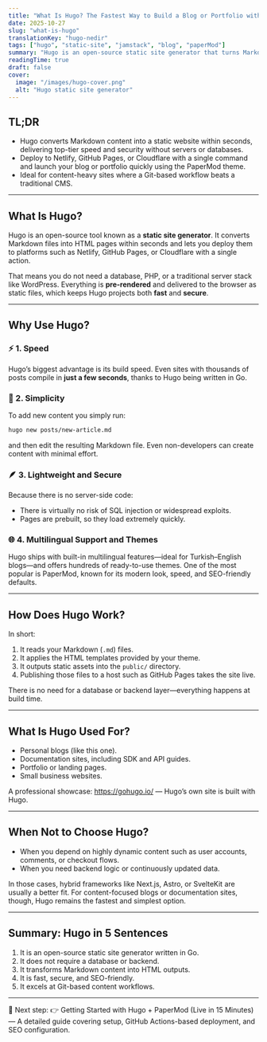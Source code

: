 ```yaml
---
title: "What Is Hugo? The Fastest Way to Build a Blog or Portfolio with a Static Site Generator"
date: 2025-10-27
slug: "what-is-hugo"
translationKey: "hugo-nedir"
tags: ["hugo", "static-site", "jamstack", "blog", "paperMod"]
summary: "Hugo is an open-source static site generator that turns Markdown into websites within seconds. Launch your blog, portfolio, or documentation instantly."
readingTime: true
draft: false
cover:
  image: "/images/hugo-cover.png"
  alt: "Hugo static site generator"
---
```


## TL;DR

- Hugo converts Markdown content into a static website within seconds, delivering top-tier speed and security without servers or databases.
- Deploy to Netlify, GitHub Pages, or Cloudflare with a single command and launch your blog or portfolio quickly using the PaperMod theme.
- Ideal for content-heavy sites where a Git-based workflow beats a traditional CMS.

---

## What Is Hugo?

Hugo is an open-source tool known as a **static site generator**. It converts Markdown files into HTML pages within seconds and lets you deploy them to platforms such as Netlify, GitHub Pages, or Cloudflare with a single action.

That means you do not need a database, PHP, or a traditional server stack like WordPress. Everything is **pre-rendered** and delivered to the browser as static files, which keeps Hugo projects both **fast** and **secure**.

---

## Why Use Hugo?

### ⚡️ 1. Speed

Hugo’s biggest advantage is its build speed. Even sites with thousands of posts compile in **just a few seconds**, thanks to Hugo being written in Go.

### 🧱 2. Simplicity

To add new content you simply run:

```bash
hugo new posts/new-article.md
```

and then edit the resulting Markdown file. Even non-developers can create content with minimal effort.

### 🪶 3. Lightweight and Secure

Because there is no server-side code:

- There is virtually no risk of SQL injection or widespread exploits.
- Pages are prebuilt, so they load extremely quickly.

### 🌐 4. Multilingual Support and Themes

Hugo ships with built-in multilingual features—ideal for Turkish–English blogs—and offers hundreds of ready-to-use themes. One of the most popular is PaperMod, known for its modern look, speed, and SEO-friendly defaults.

---

## How Does Hugo Work?

In short:

1. It reads your Markdown (`.md`) files.
2. It applies the HTML templates provided by your theme.
3. It outputs static assets into the `public/` directory.
4. Publishing those files to a host such as GitHub Pages takes the site live.

There is no need for a database or backend layer—everything happens at build time.

---

## What Is Hugo Used For?

- Personal blogs (like this one).
- Documentation sites, including SDK and API guides.
- Portfolio or landing pages.
- Small business websites.

A professional showcase: https://gohugo.io/ — Hugo’s own site is built with Hugo.

---

## When Not to Choose Hugo?

- When you depend on highly dynamic content such as user accounts, comments, or checkout flows.
- When you need backend logic or continuously updated data.

In those cases, hybrid frameworks like Next.js, Astro, or SvelteKit are usually a better fit. For content-focused blogs or documentation sites, though, Hugo remains the fastest and simplest option.

---

## Summary: Hugo in 5 Sentences

1. It is an open-source static site generator written in Go.
2. It does not require a database or backend.
3. It transforms Markdown content into HTML outputs.
4. It is fast, secure, and SEO-friendly.
5. It excels at Git-based content workflows.

---

📘 Next step: 👉 Getting Started with Hugo + PaperMod (Live in 15 Minutes) — A detailed guide covering setup, GitHub Actions-based deployment, and SEO configuration.
